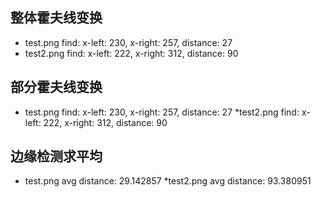 ## 整体霍夫线变换
* test.png
find: x-left: 230, x-right: 257, distance: 27
* test2.png
find: x-left: 222, x-right: 312, distance: 90

## 部分霍夫线变换
* test.png
find: x-left: 230, x-right: 257, distance: 27
*test2.png
find: x-left: 222, x-right: 312, distance: 90

## 边缘检测求平均
* test.png
avg distance: 29.142857
*test2.png
avg distance: 93.380951
